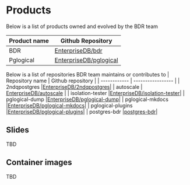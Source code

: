 # Products

Below is a list of products owned and evolved by the BDR team

| Product name | Github Repository |
| ------------ | ----------------- |
| BDR          | [EnterpriseDB/bdr](https://github.com/EnterpriseDB/bdr) |
| Pglogical    | [EnterpriseDB/pglogical](https://github.com/EnterpriseDB/pglogical) |


Below is a list of repositories BDR team maintains or contributes to
| Repository name | Github repository |
| ------------ | ----------------- |
| 2ndqpostgres |[EnterpriseDB/2ndqpostgres](https://github.com/EnterpriseDB/2ndqpostgres)|
| autoscale | [EnterpriseDB/autoscale](https://github.com/EnterpriseDB/autoscale) |
| isolation-tester |[EnterpriseDB/isolation-tester](https://github.com/EnterpriseDB/isolation-tester)|
| pglogical-dump |[EnterpriseDB/pglogical-dump](https://github.com/EnterpriseDB/pglogical-dump)|
| pglogical-mkdocs |[EnterpriseDB/pglogical-mkdocs](https://github.com/EnterpriseDB/pglogical-mkdocs)|
| pglogical-plugins |[EnterpriseDB/pglogical-plugins](https://github.com/EnterpriseDB/pglogical-plugins)|
| postgres-bdr |[postgres-bdr](https://github.com/EnterpriseDB/postgres-bdr)|

## Slides

TBD

## Container images

TBD
